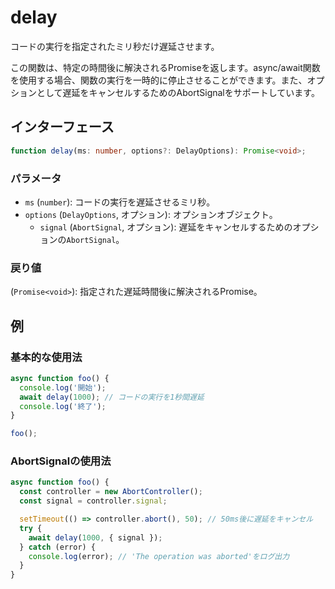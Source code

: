 # delay

コードの実行を指定されたミリ秒だけ遅延させます。

この関数は、特定の時間後に解決されるPromiseを返します。async/await関数を使用する場合、関数の実行を一時的に停止させることができます。また、オプションとして遅延をキャンセルするためのAbortSignalをサポートしています。

## インターフェース

```typescript
function delay(ms: number, options?: DelayOptions): Promise<void>;
```

### パラメータ

- `ms` (`number`): コードの実行を遅延させるミリ秒。
- `options` (`DelayOptions`, オプション): オプションオブジェクト。
  - `signal` (`AbortSignal`, オプション): 遅延をキャンセルするためのオプションの`AbortSignal`。

### 戻り値

(`Promise<void>`): 指定された遅延時間後に解決されるPromise。

## 例

### 基本的な使用法

```typescript
async function foo() {
  console.log('開始');
  await delay(1000); // コードの実行を1秒間遅延
  console.log('終了');
}

foo();
```

### AbortSignalの使用法

```typescript
async function foo() {
  const controller = new AbortController();
  const signal = controller.signal;

  setTimeout(() => controller.abort(), 50); // 50ms後に遅延をキャンセル
  try {
    await delay(1000, { signal });
  } catch (error) {
    console.log(error); // 'The operation was aborted'をログ出力
  }
}
```
